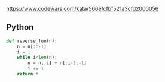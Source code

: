 https://www.codewars.com/kata/566efcfbf521a3cfd2000056

## Python
```python
def reverse_fun(n):
    n = n[::-1]
    i = 1
    while i<len(n):
        n = n[:i] + n[:i-1:-1]
        i += 1
    return n
```